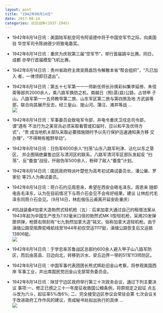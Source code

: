 ```yaml
---
layout: post
title: "1942年08月14日"
date: 2017-08-14
categories: 抗日战争(1937-1945)
---
```


<meta name="referrer" content="no-referrer" />

- 1942年8月14日讯：美国陆军航空司令阿诺德中将于中国空军节之际，向美国驻 华空军司令陈纳德少将致电嘉奖。 

- 1942年8月14日讯：重庆为庆祝第三届“空军节”，举行首届跳伞比赛。同日，成都 亦举行首届模型飞机比赛。 

- 1942年8月14日讯：贵州省政府主席吴鼎昌饬令解散本省“帮会组织”，“凡已加入 者，一律须即日退出”。 

- 1942年8月14日讯：第五十七军第一一一师新任师长孙焕彩纠集李延修、朱信斋等部共2000余人，乘八路军换防之机，南越日（照)莒(县)公路，占领甲 子山。八路军第一一五师教导第二旅、山东军区第二旅与第四旅及地 方武装等部，联合向其展开反击，经三皇山、陡山河、蒲汪、滩井等战 ... <br/><img src="https://wx1.sinaimg.cn/large/aca367d8ly1fijgfumhqwj20c809zdfx.jpg" />

- 1942年8月14日讯：军事委员会致电军令部，并电令重庆卫戍总司令部，谓“遇有 不法行为之美官兵必须采取看管或扣留时，应以和平及优待方式”，“责 成当地机关部队采取必要措施随时予以先行保护迅速通知美方移 交办理”，“不得稍有粗野举动”。 

- 1942年8月14日讯：日伪军6000余人“扫荡”山东八路军利津、沾化以东之垦区， 并企图隔绝冀鲁边区与清河区的联系。八路军清河军区部队发起反 “扫荡”、反“蚕食”战役，歼敌伪军500余人，粉碎了敌人“蚕食”计划。 

- 1942年8月14日讯：国民政府特派叶楚伧为高考初试典试委员长，潘公展、罗家伦 等25人为典试委员。 

- 1942年8月14日讯：蒋介石约见周恩来，希望在西安会晤毛泽东。周恩来 随即电告毛泽东，认为在目前情况下与蒋介石会见不会有好结果，建议 让林彪代毛泽东同蒋介石会见。（9月14日，林彪偕伍云甫离开延安赴重庆） 

- #抗战装备#加拿大造勃然式轻机枪（五）：后来加拿大通过自己的租借法案从1943年起为中国生产改为7.92毫米口径的勃然式MK II型轻机枪，采用20发弹匣供弹，枪匣右侧刻有“七九勃然加拿大造”铭文，俗称加拿大造轻机枪。由于滇缅公路受阻靠驼峰航线至1944年初仅空运1117挺，滇缅公路恢复后又运抵13806挺。 <br/><img src="https://wx4.sinaimg.cn/large/aca367d8ly1fij0tkjuulj20f10po44g.jpg" />

- 1942年8月14日讯：于学忠率苏鲁战区总部约600余人避入甲子山八路军防区，而后由莒县、日边向北，转移到沂水、安丘边界一带的51军113师防区。 

- 1942年8月14日讯：中国军事代表团团长熊式辉赴旧金山考察，将参观美国西岸 军事工业，并出席国民党旧金山支部常务委员会。 

- 1942年8月14日讯：陕甘宁边区政府举行第三十次政务会议，通过下列主要决议 事项:一、修正已颁之三十一年度征收救国公粮条例，将原规定之起征 点五斗改为六斗，起征率5%改6%; 二、完全接受边区参议会常驻会第 七次会议关于改进政府工作作风的建议，责成秘书处拟出执行的具体  ... <br/><img src="https://wx3.sinaimg.cn/large/aca367d8ly1fiivmcicz3j20c80cwgls.jpg" />

